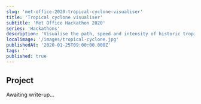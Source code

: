 ```yaml
---
slug: 'met-office-2020-tropical-cyclone-visualiser'
title: 'Tropical cyclone visualiser'
subtitle: 'Met Office Hackathon 2020'
series: 'Hackathons'
description: 'Visualise the path, speed and intensity of historic tropical cyclones'
localimage: '/images/tropical-cyclone.jpg'
publishedAt: '2020-01-25T09:00:00.000Z'
tags: ''
published: true
---
```


## Project

Awaiting write-up...
